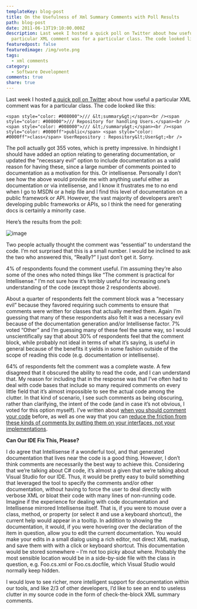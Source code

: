 ```yaml
---
templateKey: blog-post
title: On the Usefulness of Xml Summary Comments with Poll Results
path: blog-post
date: 2011-06-13T19:10:00.000Z
description: Last week I hosted a quick poll on Twitter about how useful a
  particular XML comment was for a particular class. The code looked like this.
featuredpost: false
featuredimage: /img/vote.png
tags:
  - xml comments
category:
  - Software Development
comments: true
share: true
---
```

Last week I hosted [a quick poll on Twitter](http://twtpoll.com/r/z47mls) about how useful a particular XML comment was for a particular class. The code looked like this:

```
<span style="color: #008000">/// &lt;summary&gt;</span><br /><span style="color: #008000">/// Repository for handling Users.</span><br /><span style="color: #008000">/// &lt;/summary&gt;</span><br /><span style="color: #0000ff">public</span> <span style="color: #0000ff">class</span> UserRepository : Repository&lt;User&gt;<br />
```

The poll actually got 355 votes, which is pretty impressive. In hindsight I should have added an option relating to generating documentation, or updated the “necessary evil” option to include documentation as a valid reason for having these, since a large number of comments pointed to documentation as a motivation for this. Or intellisense. Personally I don’t see how the above would provide me with anything useful either as documentation or via intellisense, and I know it frustrates me to no end when I go to MSDN or a help file and I find this level of documentation on a public framework or API. However, the vast majority of developers aren’t developing public frameworks or APIs, so I think the need for generating docs is certainly a minority case.

Here’s the results from the poll:

![image](<> "image")

Two people actually thought the comment was “essential” to understand the code. I’m not surprised that this is a small number. I would be inclined to ask the two who answered this, “Really?” I just don’t get it. Sorry.

4% of respondents found the comment useful. I’m assuming they’re also some of the ones who noted things like “The comment is practical for Intellisense.” I’m not sure how it’s terribly useful for increasing one’s understanding of the code (except those 2 respondents above).

About a quarter of respondents felt the comment block was a “necessary evil” because they favored requiring such comments to ensure that comments were written for classes that actually merited them. Again I’m guessing that many of these respondents also felt it was a necessary evil because of the documentation generation and/or Intellisense factor. 7% voted “Other” and I’m guessing many of these feel the same way, so I would unscientifically say that about 30% of respondents feel that the comment block, while probably not ideal in terms of what it’s saying, is useful in general because of the benefits it yields in some fashion outside of the scope of reading this code (e.g. documentation or intellisense).

64% of respondents felt the comment was a complete waste. A few disagreed that it obscured the ability to read the code, and I can understand that. My reason for including that in the response was that I’ve often had to deal with code bases that include so many required comments on every little field that it’s almost impossible to see the actual code among the clutter. In that kind of scenario, I see such comments as being obscuring, rather than clarifying, the intent of the code (and in case it’s not obvious, I voted for this option myself). I’ve written about [when you should comment your code](http://stevesmithblog.com/blog/when-to-comment-your-code) before, as well as one way that you can [reduce the friction from these kinds of comments by putting them on your interfaces, not your implementations](http://stevesmithblog.com/blog/use-interfaces-for-metadata-and-comments).

**Can Our IDE Fix This, Please?**

I do agree that Intellisense if a wonderful tool, and that generated documentation that lives near the code is a good thing. However, I don’t think comments are necessarily the best way to achieve this. Considering that we’re talking about C# code, it’s almost a given that we’re talking about Visual Studio for our IDE. Thus, it would be pretty easy to build something that leveraged the tool to specify the comments and/or other documentation, without having to force the user to deal directly with verbose XML or bloat their code with many lines of non-running code. Imagine if the experience for dealing with code documentation and Intellisense mirrored Intellisense itself. That is, if you were to mouse over a class, method, or property (or select it and use a keyboard shortcut), the current help would appear in a tooltip. In addition to showing the documentation, it would, if you were hovering over the declaration of the item in question, allow you to edit the current documentation. You would make your edits in a small dialog using a rich editor, not direct XML markup, and save them with with a click or keyboard shortcut. This documentation would be stored somewhere – I’m not too picky about where. Probably the most sensible location would be in a side-by-side file with the class in question, e.g. Foo.cs.xml or Foo.cs.docfile, which Visual Studio would normally keep hidden.

I would love to see richer, more intelligent support for documentation within our tools, and like 2/3 of other developers, I’d like to see an end to useless clutter in my source code in the form of check-the-block XML summary comments.